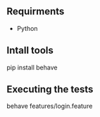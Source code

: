 ## Requirments
* Python

## Intall tools
pip install behave

## Executing the tests
behave features/login.feature